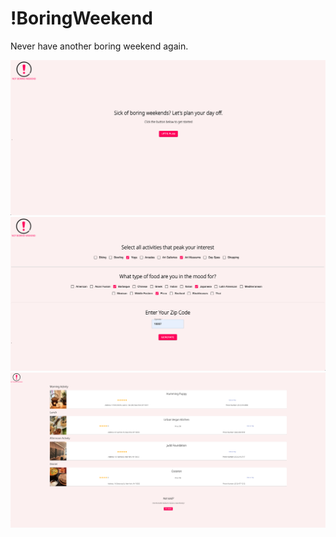 # !BoringWeekend

Never have another boring weekend again.

<div align="center">
  <img src="/public/landing.png" width="600">
  <img src="/public/selection.png" width="600">
  <img src="/public/results.png" width="600">
</div>
